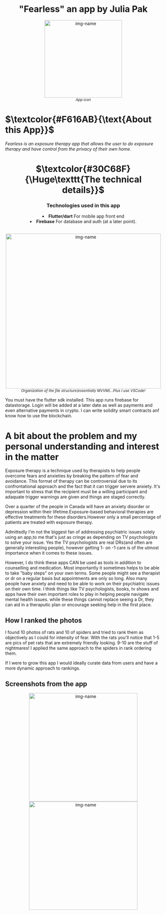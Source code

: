 <h1 align="center">"Fearless" an app by Julia Pak</h1>
<!--
to align the header title to the center
<h2 align="center">by: Julia Pak</h2>
-->
<p align="center"><img alt="img-name" src="https://user-images.githubusercontent.com/41366455/181997005-7f584729-eb1c-41b1-9a90-e9da21108e66.png" width="250"><br><sup><em>App icon</sup></em></p>

# **$\textcolor{#F616AB}{\text{About this App}}$**

*Fearless is an exposure therapy app that allows the user to do exposure therapy and have control from the privacy of their own home.*

<h1 align="center">$\textcolor{#30C68F}{\Huge\texttt{The technical details}}$</h1>

<div align="center"><h3 align="center">Technologies used in this app</h3>

<li> <b>Flutter/dart</b> For mobile app front end<br></li>
<li> <b>Firebase</b> For database and auth (at a later point).<br></li>

<br>
    </div>

<p align="center"><img alt="img-name" src="https://user-images.githubusercontent.com/41366455/176866330-764ec99a-8803-43cd-8181-b24b18143dc9.png" height="500"><br><sup><em>Organization of the file structure(essentially MVVM)...Plus I use VSCode!</sup></em></p>

You must have the flutter sdk installed. This app runs firebase for datastorage. Login will be added at a later date as well as payments and even alternative payments in crypto. I can write solidity smart contracts anf know how to use the blockchain.

# A bit about the problem and my personal understanding and interest in the matter

Exposure therapy is a technique used by therapists to help people overcome fears and anxieties by breaking the pattern of fear and avoidance. This format of therapy can be controversial due to its confrontational approach and the fact that it can trigger servere anxiety. It's important to stress that the recipient must be a willing participant and adaquate trigger warnings are given and things are staged correctly.

Over a quarter of the people in Canada will have an anxiety disorder or depression within their lifetime.Exposure-based behavioral therapies are effective treatments for these disorders.However only a small percentage of patients are treated with exposure therapy.

Admittedly I'm not the biggest fan of addressing psychiatric issues solely using an app,to me that's just as cringe as depending on TV psychologists to solve your issue. Yes the TV psychologists are real DRs(and often are generally interesting people), however getting 1- on -1 care is of the utmost importance when it comes to these issues.

However, I do think these apps CAN be used as tools in addition to counselling and medication. Most importantly it sometimes helps to be able to take "baby steps" on your own terms. Some people might see a therapist or dr on a regular basis but appointments are only so long. Also many people have anxiety and need to be able to work on their psychiatric issues on their own time. I think things like TV psychologists, books, tv shows and apps have their own important roles to play in helping people navigate mental health issues. while these things cannot replace seeing a Dr, they can aid in a theraputic plan or encourage seeking help in the first place.

## How I ranked the photos

I found 10 photos of rats and 10 of spiders and tried to rank them as objectively as I could for intensity of fear. With the rats you'll notice that 1-5 are pics of pet rats that are extremely friendly looking. 9-10 are the stuff of nightmares! I applied the same approach to the spiders in rank ordering them.

If I were to grow this app I would ideally curate data from users and have a more dynamic approach to rankings.

## Screenshots from the app

<p align="center"><img alt="img-name" src="https://user-images.githubusercontent.com/41366455/182076250-c1723c77-865b-4566-a8de-805b2e6b42eb.png" width="350">  <img alt="img-name" src="https://user-images.githubusercontent.com/41366455/182076299-b83f647a-db53-4341-82b8-4c92e8a4a239.png" width="350"></p>
